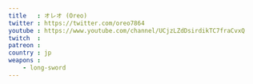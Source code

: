 ```yaml
---
title   : オレオ (Oreo)
twitter : https://twitter.com/oreo7864
youtube : https://www.youtube.com/channel/UCjzLZdDsirdikTC7fraCvxQ
twitch  : 
patreon : 
country : jp
weapons :
    - long-sword
---
```


